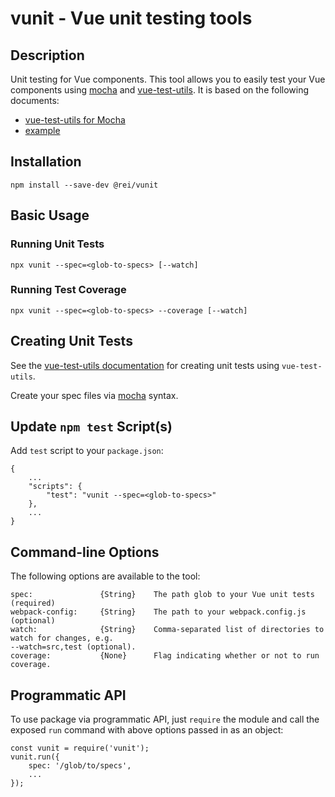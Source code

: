 # vunit - Vue unit testing tools

## Description

Unit testing for Vue components. This tool allows you to easily test your Vue components using 
[mocha](https://mochajs.org) and [vue-test-utils](https://vue-test-utils.vuejs.org/). It is based on the following documents: 
 * [vue-test-utils 
for Mocha](https://vue-test-utils.vuejs.org/guides/testing-single-file-components-with-mocha-webpack.html)
 * [example](https://github.com/vuejs/vue-test-utils-mocha-webpack-example)

## Installation

    npm install --save-dev @rei/vunit

## Basic Usage

### Running Unit Tests

    npx vunit --spec=<glob-to-specs> [--watch]

### Running Test Coverage

    npx vunit --spec=<glob-to-specs> --coverage [--watch]

## Creating Unit Tests

See the [vue-test-utils documentation](https://vue-test-utils.vuejs.org/) for creating unit tests
 using `vue-test-utils`. 

Create your spec files via [mocha](https://mochajs.org) syntax.

## Update `npm test` Script(s)
    
Add `test` script to your `package.json`:

    {
        ...
        "scripts": {
            "test": "vunit --spec=<glob-to-specs>"
        },
        ...
    }

## Command-line Options

The following options are available to the tool: 

    spec:               {String}    The path glob to your Vue unit tests (required)
    webpack-config:     {String}    The path to your webpack.config.js (optional)
    watch:              {String}    Comma-separated list of directories to watch for changes, e.g. 
    --watch=src,test (optional).
    coverage:           {None}      Flag indicating whether or not to run coverage.

## Programmatic API

To use package via programmatic API, just `require` the module and call the exposed `run` command
 with above options passed in as an object:
 
    const vunit = require('vunit');
    vunit.run({
        spec: '/glob/to/specs',
        ...
    });
